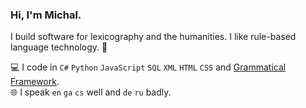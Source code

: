### Hi, I'm Michal.

I build software for lexicography and the humanities. I like rule-based language technology. 🤖

💻 I code in `C#` `Python` `JavaScript` `SQL` `XML` `HTML` `CSS` and [Grammatical Framework](http://www.grammaticalframework.org/).  
🌐 I speak `en` `ga` `cs` well and `de` `ru` badly.
